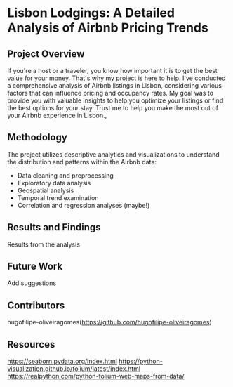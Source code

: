 # Lisbon Lodgings: A Detailed Analysis of Airbnb Pricing Trends

## Project Overview

If you're a host or a traveler, you know how important it is to get the best value for your money. That's why my project is here to help. I've conducted a comprehensive analysis of Airbnb listings in Lisbon, considering various factors that can influence pricing and occupancy rates. My goal was to provide you with valuable insights to help you optimize your listings or find the best options for your stay. Trust me to help you make the most out of your Airbnb experience in Lisbon.,

## Methodology

The project utilizes descriptive analytics and visualizations to understand the distribution and patterns within the Airbnb data:

- Data cleaning and preprocessing
- Exploratory data analysis
- Geospatial analysis
- Temporal trend examination
- Correlation and regression analyses (maybe!)

## Results and Findings

Results from the analysis

## Future Work

Add suggestions

## Contributors

hugofilipe-oliveiragomes(https://github.com/hugofilipe-oliveiragomes)

## Resources

https://seaborn.pydata.org/index.html
https://python-visualization.github.io/folium/latest/index.html
https://realpython.com/python-folium-web-maps-from-data/
